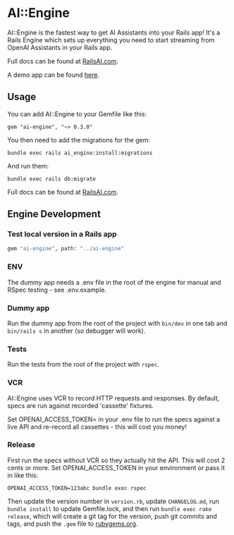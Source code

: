 # AI::Engine

AI::Engine is the fastest way to get AI Assistants into your Rails app! It's a Rails Engine which sets up everything you need to start streaming from OpenAI Assistants in your Rails app.

Full docs can be found at [RailsAI.com](https://railsai.com/docs/installation).

A demo app can be found [here](https://github.com/alexrudall/ai-engine-starter-kit/).

## Usage

You can add AI::Engine to your Gemfile like this:

```
gem "ai-engine", "~> 0.3.0"
```

You then need to add the migrations for the gem:

```
bundle exec rails ai_engine:install:migrations
```

And run them:

```
bundle exec rails db:migrate
```

Full docs can be found at [RailsAI.com](https://railsai.com/docs/installation).

## Engine Development

### Test local version in a Rails app

```bash
gem "ai-engine", path: "../ai-engine"
```

### ENV

The dummy app needs a .env file in the root of the engine for manual and RSpec testing - see .env.example.

### Dummy app

Run the dummy app from the root of the project with `bin/dev` in one tab and `bin/rails s` in another (so debugger will work).

### Tests

Run the tests from the root of the project with `rspec`.

### VCR

AI::Engine uses VCR to record HTTP requests and responses. By default, specs are run against recorded 'cassette' fixtures.

Set OPENAI_ACCESS_TOKEN= in your .env file to run the specs against a live API and re-record all cassettes - this will cost you money!

### Release

First run the specs without VCR so they actually hit the API. This will cost 2 cents or more. Set OPENAI_ACCESS_TOKEN in your environment or pass it in like this:

```
OPENAI_ACCESS_TOKEN=123abc bundle exec rspec
```

Then update the version number in `version.rb`, update `CHANGELOG.md`, run `bundle install` to update Gemfile.lock, and then run `bundle exec rake release`, which will create a git tag for the version, push git commits and tags, and push the `.gem` file to [rubygems.org](https://rubygems.org).
